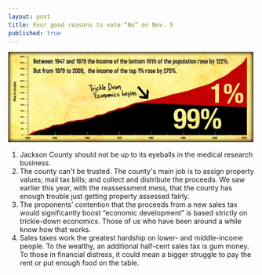 ```yaml
---
layout: post
title: Four good reasons to vote “No” on Nov. 5
published: true
---
```


<img src="/img/trickle-down-begins.jpg" alt="Trickle Down Economics" class="img-responsive">

<br>
<ol>
	<li>Jackson County should not be up to its eyeballs in the medical research business.</li>
    <li>The county can't be trusted. The county's main job is to assign property values; mail tax bills; and collect and distribute the proceeds. We saw earlier this year, with the reassessment mess, that the county has enough trouble just getting property assessed fairly.</li>
	<li>The proponents’ contention that the proceeds from a new sales tax would significantly boost “economic development” is based strictly on trickle-down economics. Those of us who have been around a while know how that works.</li>
	<li>Sales taxes work the greatest hardship on lower- and middle-income people. To the wealthy, an additional half-cent sales tax is gum money. To those in financial distress, it could mean a bigger struggle to pay the rent or put enough food on the table.</li>
</ol>
